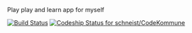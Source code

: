 Play play and learn app for myself

[![Build Status](https://travis-ci.org/schneist/CodeKommune.svg?branch=master)](https://travis-ci.org/schneist/CodeKommune)
[ ![Codeship Status for schneist/CodeKommune](https://codeship.com/projects/bb36f4c0-fa3b-0133-beb5-66113723906d/status?branch=master)](https://codeship.com/projects/151496)
